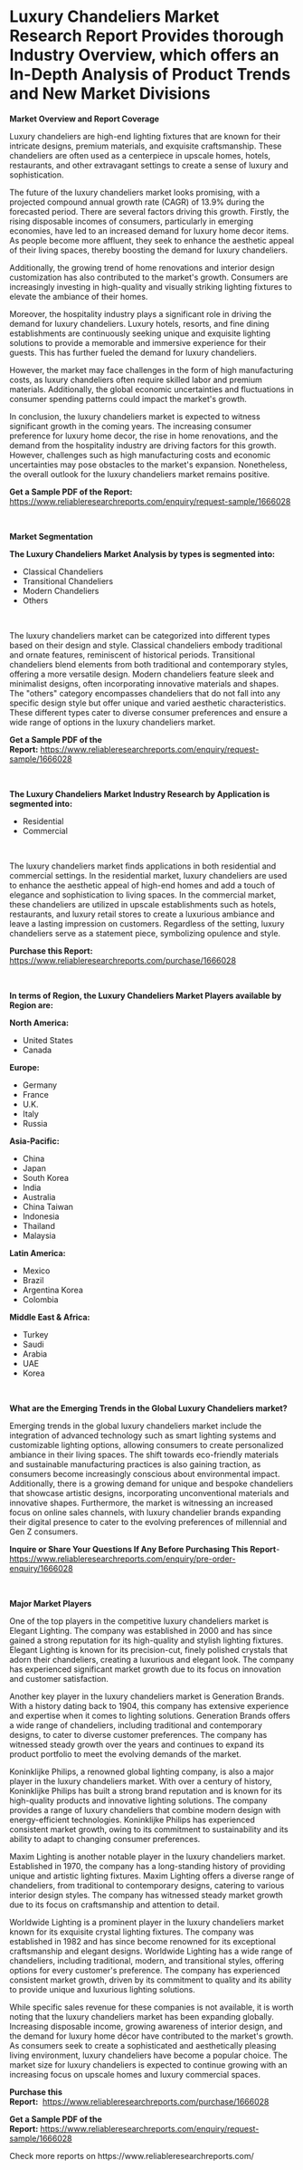 <p><h1>Luxury Chandeliers Market Research Report Provides thorough Industry Overview, which offers an In-Depth Analysis of Product Trends and New Market Divisions</h1></p><p><strong>Market Overview and Report Coverage</strong></p>
<p><p>Luxury chandeliers are high-end lighting fixtures that are known for their intricate designs, premium materials, and exquisite craftsmanship. These chandeliers are often used as a centerpiece in upscale homes, hotels, restaurants, and other extravagant settings to create a sense of luxury and sophistication.</p><p>The future of the luxury chandeliers market looks promising, with a projected compound annual growth rate (CAGR) of 13.9% during the forecasted period. There are several factors driving this growth. Firstly, the rising disposable incomes of consumers, particularly in emerging economies, have led to an increased demand for luxury home decor items. As people become more affluent, they seek to enhance the aesthetic appeal of their living spaces, thereby boosting the demand for luxury chandeliers.</p><p>Additionally, the growing trend of home renovations and interior design customization has also contributed to the market's growth. Consumers are increasingly investing in high-quality and visually striking lighting fixtures to elevate the ambiance of their homes.</p><p>Moreover, the hospitality industry plays a significant role in driving the demand for luxury chandeliers. Luxury hotels, resorts, and fine dining establishments are continuously seeking unique and exquisite lighting solutions to provide a memorable and immersive experience for their guests. This has further fueled the demand for luxury chandeliers.</p><p>However, the market may face challenges in the form of high manufacturing costs, as luxury chandeliers often require skilled labor and premium materials. Additionally, the global economic uncertainties and fluctuations in consumer spending patterns could impact the market's growth.</p><p>In conclusion, the luxury chandeliers market is expected to witness significant growth in the coming years. The increasing consumer preference for luxury home decor, the rise in home renovations, and the demand from the hospitality industry are driving factors for this growth. However, challenges such as high manufacturing costs and economic uncertainties may pose obstacles to the market's expansion. Nonetheless, the overall outlook for the luxury chandeliers market remains positive.</p></p>
<p><strong>Get a Sample PDF of the Report:</strong> <a href="https://www.reliableresearchreports.com/enquiry/request-sample/1666028">https://www.reliableresearchreports.com/enquiry/request-sample/1666028</a></p>
<p>&nbsp;</p>
<p><strong>Market Segmentation</strong></p>
<p><strong>The Luxury Chandeliers Market Analysis by types is segmented into:</strong></p>
<p><ul><li>Classical Chandeliers</li><li>Transitional Chandeliers</li><li>Modern Chandeliers</li><li>Others</li></ul></p>
<p>&nbsp;</p>
<p><p>The luxury chandeliers market can be categorized into different types based on their design and style. Classical chandeliers embody traditional and ornate features, reminiscent of historical periods. Transitional chandeliers blend elements from both traditional and contemporary styles, offering a more versatile design. Modern chandeliers feature sleek and minimalist designs, often incorporating innovative materials and shapes. The "others" category encompasses chandeliers that do not fall into any specific design style but offer unique and varied aesthetic characteristics. These different types cater to diverse consumer preferences and ensure a wide range of options in the luxury chandeliers market.</p></p>
<p><strong>Get a Sample PDF of the Report:</strong>&nbsp;<a href="https://www.reliableresearchreports.com/enquiry/request-sample/1666028">https://www.reliableresearchreports.com/enquiry/request-sample/1666028</a></p>
<p>&nbsp;</p>
<p><strong>The Luxury Chandeliers Market Industry Research by Application is segmented into:</strong></p>
<p><ul><li>Residential</li><li>Commercial</li></ul></p>
<p>&nbsp;</p>
<p><p>The luxury chandeliers market finds applications in both residential and commercial settings. In the residential market, luxury chandeliers are used to enhance the aesthetic appeal of high-end homes and add a touch of elegance and sophistication to living spaces. In the commercial market, these chandeliers are utilized in upscale establishments such as hotels, restaurants, and luxury retail stores to create a luxurious ambiance and leave a lasting impression on customers. Regardless of the setting, luxury chandeliers serve as a statement piece, symbolizing opulence and style.</p></p>
<p><strong>Purchase this Report:</strong>&nbsp; <a href="https://www.reliableresearchreports.com/purchase/1666028">https://www.reliableresearchreports.com/purchase/1666028</a></p>
<p>&nbsp;</p>
<p><strong>In terms of Region, the Luxury Chandeliers Market Players available by Region are:</strong></p>
<p>
    <p> <strong> North America: </strong>
        <ul>
            <li>United States</li>
            <li>Canada</li>
        </ul>
        </p> 
    <p> <strong> Europe: </strong>
        <ul>
            <li>Germany</li>
            <li>France</li>
            <li>U.K.</li>
            <li>Italy</li>
            <li>Russia</li>
        </ul>
        </p> 
    <p> <strong> Asia-Pacific: </strong>
        <ul>
            <li>China</li>
            <li>Japan</li>
            <li>South Korea</li>
            <li>India</li>
            <li>Australia</li>
            <li>China Taiwan</li>
            <li>Indonesia</li>
            <li>Thailand</li>
            <li>Malaysia</li>
        </ul>
        </p> 
    <p> <strong> Latin America: </strong>
        <ul>
            <li>Mexico</li>
            <li>Brazil</li>
            <li>Argentina Korea</li>
            <li>Colombia</li>
        </ul>
        </p> 
    <p> <strong> Middle East & Africa: </strong>
        <ul>
            <li>Turkey</li>
            <li>Saudi</li>
            <li>Arabia</li>
            <li>UAE</li>
            <li>Korea</li>
        </ul>
    </p>
    </p>
<p>&nbsp;</p>
<p><strong>What are the Emerging Trends in the Global Luxury Chandeliers market?</strong></p>
<p><p>Emerging trends in the global luxury chandeliers market include the integration of advanced technology such as smart lighting systems and customizable lighting options, allowing consumers to create personalized ambiance in their living spaces. The shift towards eco-friendly materials and sustainable manufacturing practices is also gaining traction, as consumers become increasingly conscious about environmental impact. Additionally, there is a growing demand for unique and bespoke chandeliers that showcase artistic designs, incorporating unconventional materials and innovative shapes. Furthermore, the market is witnessing an increased focus on online sales channels, with luxury chandelier brands expanding their digital presence to cater to the evolving preferences of millennial and Gen Z consumers.</p></p>
<p><strong>Inquire or Share Your Questions If Any Before Purchasing This Report</strong>- <a href="https://www.reliableresearchreports.com/enquiry/pre-order-enquiry/1666028">https://www.reliableresearchreports.com/enquiry/pre-order-enquiry/1666028</a></p>
<p>&nbsp;</p>
<p><strong>Major Market Players</strong></p>
<p><p>One of the top players in the competitive luxury chandeliers market is Elegant Lighting. The company was established in 2000 and has since gained a strong reputation for its high-quality and stylish lighting fixtures. Elegant Lighting is known for its precision-cut, finely polished crystals that adorn their chandeliers, creating a luxurious and elegant look. The company has experienced significant market growth due to its focus on innovation and customer satisfaction.</p><p>Another key player in the luxury chandeliers market is Generation Brands. With a history dating back to 1904, this company has extensive experience and expertise when it comes to lighting solutions. Generation Brands offers a wide range of chandeliers, including traditional and contemporary designs, to cater to diverse customer preferences. The company has witnessed steady growth over the years and continues to expand its product portfolio to meet the evolving demands of the market.</p><p>Koninklijke Philips, a renowned global lighting company, is also a major player in the luxury chandeliers market. With over a century of history, Koninklijke Philips has built a strong brand reputation and is known for its high-quality products and innovative lighting solutions. The company provides a range of luxury chandeliers that combine modern design with energy-efficient technologies. Koninklijke Philips has experienced consistent market growth, owing to its commitment to sustainability and its ability to adapt to changing consumer preferences.</p><p>Maxim Lighting is another notable player in the luxury chandeliers market. Established in 1970, the company has a long-standing history of providing unique and artistic lighting fixtures. Maxim Lighting offers a diverse range of chandeliers, from traditional to contemporary designs, catering to various interior design styles. The company has witnessed steady market growth due to its focus on craftsmanship and attention to detail.</p><p>Worldwide Lighting is a prominent player in the luxury chandeliers market known for its exquisite crystal lighting fixtures. The company was established in 1982 and has since become renowned for its exceptional craftsmanship and elegant designs. Worldwide Lighting has a wide range of chandeliers, including traditional, modern, and transitional styles, offering options for every customer's preference. The company has experienced consistent market growth, driven by its commitment to quality and its ability to provide unique and luxurious lighting solutions.</p><p>While specific sales revenue for these companies is not available, it is worth noting that the luxury chandeliers market has been expanding globally. Increasing disposable income, growing awareness of interior design, and the demand for luxury home décor have contributed to the market's growth. As consumers seek to create a sophisticated and aesthetically pleasing living environment, luxury chandeliers have become a popular choice. The market size for luxury chandeliers is expected to continue growing with an increasing focus on upscale homes and luxury commercial spaces.</p></p>
<p><strong>Purchase this Report:</strong>&nbsp;&nbsp;<a href="https://www.reliableresearchreports.com/purchase/1666028">https://www.reliableresearchreports.com/purchase/1666028</a></p>
<p></p>
<p><strong>Get a Sample PDF of the Report:</strong>&nbsp;<a href="https://www.reliableresearchreports.com/enquiry/request-sample/1666028">https://www.reliableresearchreports.com/enquiry/request-sample/1666028</a></p>
<p>Check more reports on https://www.reliableresearchreports.com/</p>